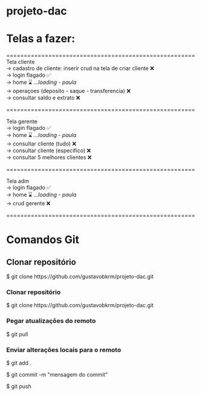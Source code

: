# projeto-dac

<h1> Telas a fazer: </h1>

====================================================== <br>
Tela cliente <br>
-> cadastro de cliente: inserir crud na tela de criar cliente ❌ <br>
-> login flagado ✅<br>
-> home ⌛ *...loading - paula*<br>
-> operaçoes (deposito - saque - transferencia) ❌ <br>
-> consultar saldo e extrato ❌ <br>

====================================================== <br>

Tela gerente <br>
-> login flagado ✅ <br>
-> home ⌛ *...loading - paula*<br>
-> consultar cliente (tudo) ❌ <br>
-> consultar cliente (especifico) ❌ <br>
-> consultar 5 melhores clientes ❌ <br>

====================================================== <br>

Tela adm <br>
-> login flagado ✅<br>
-> home ⌛ *...loading - paula*<br>
-> crud gerente ❌ <br>

====================================================== 


<h1> Comandos Git </h1>

<h2>Clonar repositório</h2>
<p>$ git clone https://github.com/gustavobkrm/projeto-dac.git </p>

<h3>Clonar repositório</h3>
<p>$ git clone https://github.com/gustavobkrm/projeto-dac.git </p>
<h3>Pegar atualizações do remoto</h3> 
<p>$ git pull </p>
<h3>Enviar alterações locais para o remoto </h3>
<p>$ git add . </p>
<p>$ git commit -m "mensagem do commit" </p>
<p>$ git push </p>
